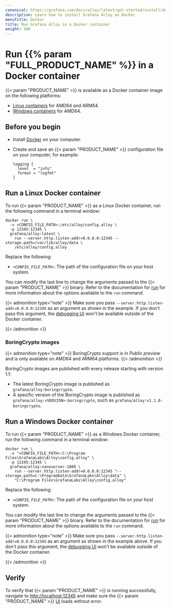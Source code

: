 ```yaml
---
canonical: https://grafana.com/docs/alloy/latest/get-started/install/docker/
description: Learn how to install Grafana Alloy on Docker
menuTitle: Docker
title: Run Grafana Alloy in a Docker container
weight: 100
---
```


# Run {{% param "FULL_PRODUCT_NAME" %}} in a Docker container

{{< param "PRODUCT_NAME" >}} is available as a Docker container image on the following platforms:

* [Linux containers][] for AMD64 and ARM64.
* [Windows containers][] for AMD64.

## Before you begin

* Install [Docker][] on your computer.
* Create and save an {{< param "PRODUCT_NAME" >}} configuration file on your computer, for example:

  ```alloy
  logging {
    level  = "info"
    format = "logfmt"
  }
  ```

## Run a Linux Docker container

To run {{< param "PRODUCT_NAME" >}} as a Linux Docker container, run the following command in a terminal window:

```shell
docker run \
  -v <CONFIG_FILE_PATH>:/etc/alloy/config.alloy \
  -p 12345:12345 \
  grafana/alloy:latest \
    run --server.http.listen-addr=0.0.0.0:12345 --storage.path=/var/lib/alloy/data \
    /etc/alloy/config.alloy
```

Replace the following:

- _`<CONFIG_FILE_PATH>`_: The path of the configuration file on your host system.

You can modify the last line to change the arguments passed to the {{< param "PRODUCT_NAME" >}} binary.
Refer to the documentation for [run][] for more information about the options available to the `run` command.

{{< admonition type="note" >}}
Make sure you pass `--server.http.listen-addr=0.0.0.0:12345` as an argument as shown in the example.
If you don't pass this argument, the [debugging UI][UI] won't be available outside of the Docker container.

[UI]: ../../../tasks/debug/#alloy-ui
{{< /admonition >}}

### BoringCrypto images

{{< admonition type="note" >}}
BoringCrypto support is in _Public preview_ and is only available on AMD64 and ARM64 platforms.
{{< /admonition >}}

BoringCrypto images are published with every release starting with version
1.1:

* The latest BoringCrypto image is published as `grafana/alloy:boringcrypto`.
* A specific version of the BoringCrypto image is published as
  `grafana/alloy:<VERSION>-boringcrypto`, such as
  `grafana/alloy:v1.1.0-boringcrypto`.

## Run a Windows Docker container

To run {{< param "PRODUCT_NAME" >}} as a Windows Docker container, run the following command in a terminal window:

```shell
docker run \
  -v "<CONFIG_FILE_PATH>:C:\Program Files\GrafanaLabs\Alloy\config.alloy" \
  -p 12345:12345 \
  grafana/alloy:nanoserver-1809 \
    run --server.http.listen-addr=0.0.0.0:12345 "--storage.path=C:\ProgramData\GrafanaLabs\Alloy\data" \
    "C:\Program Files\GrafanaLabs\Alloy\config.alloy"
```

Replace the following:

- _`<CONFIG_FILE_PATH>`_: The path of the configuration file on your host system.

You can modify the last line to change the arguments passed to the {{< param "PRODUCT_NAME" >}} binary.
Refer to the documentation for [run][] for more information about the options available to the `run` command.

{{< admonition type="note" >}}
Make sure you pass `--server.http.listen-addr=0.0.0.0:12345` as an argument as shown in the example above.
If you don't pass this argument, the [debugging UI][UI] won't be available outside of the Docker container.

[UI]: ../../../tasks/debug/#alloy-ui
{{< /admonition >}}

## Verify

To verify that {{< param "PRODUCT_NAME" >}} is running successfully, navigate to <http://localhost:12345> and make sure the {{< param "PRODUCT_NAME" >}} [UI][] loads without error.

[Linux containers]: #run-a-linux-docker-container
[Windows containers]: #run-a-windows-docker-container
[Docker]: https://docker.io
[run]: ../../../reference/cli/run/
[UI]: ../../../tasks/debug/#alloy-ui
